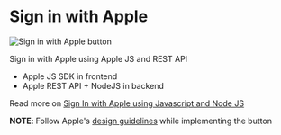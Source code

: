 # Sign in with Apple

![Sign in with Apple button](https://developer.apple.com/design/human-interface-guidelines/sign-in-with-apple/images/apple-id-sign-in-with.png)

Sign in with Apple using Apple JS and REST API

- Apple JS SDK in frontend
- Apple REST API + NodeJS in backend

Read more on [Sign In with Apple using Javascript and Node JS](https://medium.com/techulus/how-to-setup-sign-in-with-apple-9e142ce498d4)

**NOTE**: Follow Apple's [design guidelines](https://developer.apple.com/design/human-interface-guidelines/sign-in-with-apple/overview/) while implementing the button
